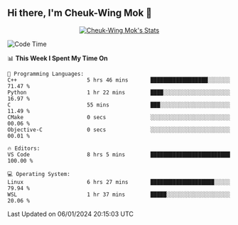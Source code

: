 ## Hi there, I'm Cheuk-Wing Mok 👋

<!--
**mozro0327/mozro0327** is a ✨ _special_ ✨ repository because its `README.md` (this file) appears on your GitHub profile.

Here are some ideas to get you started:

- 🔭 I’m currently working on ...
- 🌱 I’m currently learning ...
- 👯 I’m looking to collaborate on ...
- 🤔 I’m looking for help with ...
- 💬 Ask me about ...
- 📫 How to reach me: ...
- 😄 Pronouns: ...
- ⚡ Fun fact: ...
-->

<p align="center">
  <a href="https://github.com/mozro0327" class="rich-diff-level-one">
    <img src="https://github-readme-stats.vercel.app/api?username=mozro0327&title_color=333&text_color=777" alt="Cheuk-Wing Mok's Stats" >
    <!-- &hide=issues
    <img src="https://github-readme-stats.vercel.app/api?username=mozro0327&hide=issues&title_color=333&text_color=777" alt="Cheuk-Wing Mok's Stats" >
    -->
  </a>
</p>

<!--START_SECTION:waka-->
![Code Time](http://img.shields.io/badge/Code%20Time-2%2C251%20hrs%2021%20mins-blue)

📊 **This Week I Spent My Time On** 

```text
💬 Programming Languages: 
C++                      5 hrs 46 mins       ██████████████████░░░░░░░   71.47 % 
Python                   1 hr 22 mins        ████░░░░░░░░░░░░░░░░░░░░░   16.97 % 
C                        55 mins             ███░░░░░░░░░░░░░░░░░░░░░░   11.49 % 
CMake                    0 secs              ░░░░░░░░░░░░░░░░░░░░░░░░░   00.06 % 
Objective-C              0 secs              ░░░░░░░░░░░░░░░░░░░░░░░░░   00.01 % 

🔥 Editors: 
VS Code                  8 hrs 5 mins        █████████████████████████   100.00 % 

💻 Operating System: 
Linux                    6 hrs 27 mins       ████████████████████░░░░░   79.94 % 
WSL                      1 hr 37 mins        █████░░░░░░░░░░░░░░░░░░░░   20.06 % 
```


 Last Updated on 06/01/2024 20:15:03 UTC
<!--END_SECTION:waka-->
